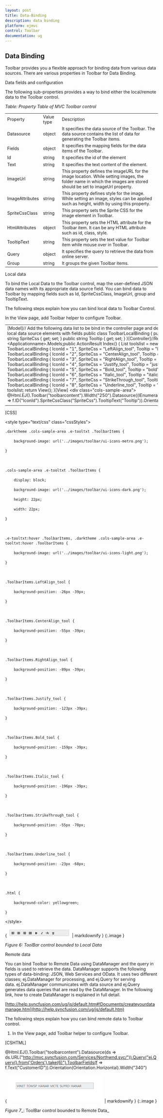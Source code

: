 ```yaml
---
layout: post
title: Data-Binding
description: data binding
platform: ejmvc
control: Toolbar
documentation: ug
---
```


## Data Binding

Toolbar provides you a flexible approach for binding data from various data sources. There are various properties in Toolbar for Data Binding.

Data fields and configuration 

The following sub-properties provides a way to bind either the local/remote data to the Toolbar control.



_Table: Property Table of MVC Toolbar control_

<table>
<tr>
<td>
Property</td><td>
Value type</td><td>
Description</td></tr>
<tr>
<td>
Datasource</td><td>
object</td><td>
It specifies the data source of the Toolbar. The data source contains the list of data for generating the Toolbar items.</td></tr>
<tr>
<td>
Fields</td><td>
object</td><td>
It specifies the mapping fields for the data items of the Toolbar.</td></tr>
<tr>
<td>
Id</td><td>
string</td><td>
It specifies the id of the element</td></tr>
<tr>
<td>
Text</td><td>
string</td><td>
It specifies the text content of the element.</td></tr>
<tr>
<td>
ImageUrl</td><td>
string</td><td>
This property defines the imageURL for the image location. While setting images, the folder name in which the images are stored should be set to imageUrl property.</td></tr>
<tr>
<td>
ImageAttributes</td><td>
string</td><td>
This property defines style for the image. While setting an image, styles can be applied such as height, width by using this property.</td></tr>
<tr>
<td>
SpriteCssClass</td><td>
string</td><td>
This property sets the Sprite CSS for the image element in Toolbar.</td></tr>
<tr>
<td>
HtmlAttributes</td><td>
object</td><td>
This property sets the HTML attribute for the Toolbar item. It can be any HTML attribute such as id, class, style.</td></tr>
<tr>
<td>
TooltipText</td><td>
string</td><td>
This property sets the text value for Toolbar item while mouse over in Toolbar.</td></tr>
<tr>
<td>
Query</td><td>
object</td><td>
It specifies the query to retrieve the data from online server.</td></tr>
<tr>
<td>
Group</td><td>
string</td><td>
It groups the given Toolbar items.</td></tr>
</table>
Local data

To bind the Local Data to the Toolbar control, map the user-defined JSON data names with its appropriate data source field. You can bind data to Toolbar by mapping fields such as Id, SpriteCssClass, ImageUrl, group and TooltipText.

The following steps explain how you can bind local data to Toolbar Control.

In the View page, add Toolbar helper to configure Toolbar. 



<table>
<tr>
<td>
[Model]// Add the following data list to be bind in the controller page and define the corresponding data.// Define local data source elements with  fields          public class ToolbarLocalBinding        {            public string IconId { get; set; }            public string SpriteCss { get; set; }            public string Tooltip { get; set; }        }[Controller]//Refer the Model in the controllerusing &lt;Applicationname&gt;.Models;public ActionResult Index()        {            List<ToolbarLocalBinding> toolslist = new List<ToolbarLocalBinding>();            toolslist.Add(new ToolbarLocalBinding { IconId = "1", SpriteCss = "LeftAlign_tool", Tooltip = "left" });            toolslist.Add(new ToolbarLocalBinding { IconId = "2", SpriteCss = "CenterAlign_tool", Tooltip = "centre" });            toolslist.Add(new ToolbarLocalBinding { IconId = "3", SpriteCss = "RightAlign_tool", Tooltip = "right" });            toolslist.Add(new ToolbarLocalBinding { IconId = "4", SpriteCss = "Justify_tool", Tooltip = "justify" });            toolslist.Add(new ToolbarLocalBinding { IconId = "5", SpriteCss = "Bold_tool", Tooltip = "bold" });            toolslist.Add(new ToolbarLocalBinding { IconId = "6", SpriteCss = "Italic_tool", Tooltip = "italic" });            toolslist.Add(new ToolbarLocalBinding { IconId = "7", SpriteCss = "StrikeThrough_tool", Tooltip = "strike" });            toolslist.Add(new ToolbarLocalBinding { IconId = "8", SpriteCss = "Underline_tool", Tooltip = "underline" });            ViewBag.datasource = toolslist;            return View();        }[View] &lt;div class="cols-sample-area"&gt;    @Html.EJ().Toolbar("toolbarcontent").Width("250").Datasource((IEnumerable<MVCSamples.Models.ToolbarLocalBinding>)ViewBag.datasource).ToolbarFields(f => f.ID("IconId").SpriteCssClass("SpriteCss").TooltipText("Tooltip")).Orientation(Orientation.Horizontal)&lt;/div&gt;</td></tr>
<tr>
<td>
</td></tr>
</table>




[CSS]

&lt;style type="text/css" class="cssStyles"&gt;

    .darktheme .cols-sample-area .e-tooltxt .ToolbarItems {

        background-image: url('../images/toolbar/ui-icons-metro.png');

    }



    .cols-sample-area .e-tooltxt .ToolbarItems {

        display: block;

        background-image: url('../images/toolbar/ui-icons-dark.png');

        height: 22px;

        width: 22px;

    }



    .e-tooltxt:hover .ToolbarItems, .darktheme .cols-sample-area .e-tooltxt:hover .ToolbarItems {

        background-image: url('../images/toolbar/ui-icons-light.png');

    }



    .ToolbarItems.LeftAlign_tool {

        background-position: -26px -39px;

    }



    .ToolbarItems.CenterAlign_tool {

        background-position: -55px -39px;

    }



    .ToolbarItems.RightAlign_tool {

        background-position: -89px -39px;

    }



    .ToolbarItems.Justify_tool {

        background-position: -123px -39px;

    }



    .ToolbarItems.Bold_tool {

        background-position: -159px -39px;

    }



    .ToolbarItems.Italic_tool {

        background-position: -196px -39px;

    }



    .ToolbarItems.StrikeThrough_tool {

        background-position: -55px -70px;

    }



    .ToolbarItems.Underline_tool {

        background-position: -23px -68px;

    }



    .html {

        background-color: yellowgreen;

    }

&lt;/style&gt;



{ ![](Data-Binding_images/Data-Binding_img1.png) | markdownify }
{:.image }


_Figure 6: ToolBar control bounded to Local Data_

Remote data

You can bind Toolbar to Remote Data using DataManager and the query in fields is used to retrieve the data. DataManager supports the following types of data-binding: JSON, Web Services and OData. It uses two different classes; ej.DataManager for processing, and ej.Query for serving data. ej.DataManager communicates with data source and ej.Query generates data queries that are read by the DataManager. In the following link, how to create DataManager is explained in full detail.

[http://help.syncfusion.com/ug/js/default.htm#!Documents/createyourdatamanage.htm](http://help.syncfusion.com/ug/js/default.htm)

The following steps explain how you can bind remote data to Toolbar control.

1. In the View page, add Toolbar helper to configure Toolbar.



[CSHTML]

@Html.EJ().Toolbar("toolbarcontent").Datasource(ds => ds.URL("http://mvc.syncfusion.com/Services/Northwnd.svc/")).Query("ej.Query().from('Orders').take(6)").ToolbarFields(f => f.Text("CustomerID")).Orientation(Orientation.Horizontal).Width("340")



{ ![](Data-Binding_images/Data-Binding_img2.png) | markdownify }
{:.image }


_Figure_ _7__: ToolBar control bounded to Remote Data_

